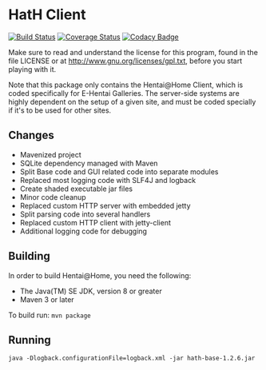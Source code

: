 # HatH Client

[![Build Status](https://travis-ci.org/brrritssocold/hath-client.svg?branch=master)](https://travis-ci.org/brrritssocold/hath-client)
[![Coverage Status](https://coveralls.io/repos/github/brrritssocold/hath-client/badge.svg?branch=master)](https://coveralls.io/github/brrritssocold/hath-client?branch=master)
[![Codacy Badge](https://api.codacy.com/project/badge/Grade/37cd1054934c4c689912992827cf5c3a)](https://www.codacy.com/app/brrritssocold/hath-client?utm_source=github.com&amp;utm_medium=referral&amp;utm_content=brrritssocold/hath-client&amp;utm_campaign=Badge_Grade)


Make sure to read and understand the license for this program, found in the file LICENSE or at http://www.gnu.org/licenses/gpl.txt, before you start playing with it.

Note that this package only contains the Hentai@Home Client, which is coded specifically for E-Hentai Galleries. The server-side systems are highly dependent on the setup of a given site, and must be coded specially if it's to be used for other sites.

## Changes
 - Mavenized project
 - SQLite dependency managed with Maven
 - Split Base code and GUI related code into separate modules
 - Replaced most logging code with SLF4J and logback
 - Create shaded executable jar files
 - Minor code cleanup
 - Replaced custom HTTP server with embedded jetty
 - Split parsing code into several handlers
 - Replaced custom HTTP client with jetty-client
 - Additional logging code for debugging
 
## Building
In order to build Hentai@Home, you need the following:

- The Java(TM) SE JDK, version 8 or greater
- Maven 3 or later

To build run:
```mvn package```

## Running
```java -Dlogback.configurationFile=logback.xml -jar hath-base-1.2.6.jar```


